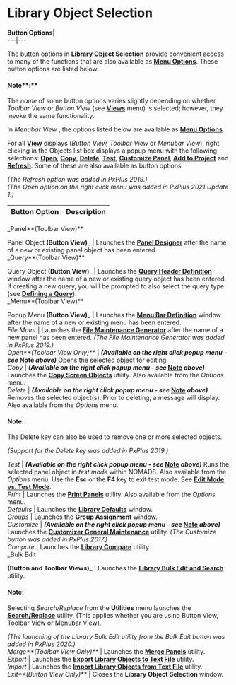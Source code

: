 # Library Object Selection

**Button Options**|   
---|---  
  
The button options in **Library Object Selection** provide convenient access to many of the functions that are also available as **[Menu Options](Menu%20Options.md)**. These button options are listed below.

####  **Note****:**  
The _name_ of some button options varies slightly depending on whether _Toolbar View_ or _Button View_ (see **[Views](Menu%20Options.htm#views)** menu) is selected; however, they invoke the same functionality.  
  
In _Menubar_ _View_ , the options listed below are available as **[Menu Options](Menu%20Options.md)**.  
  
For all **[View](Menu%20Options.htm#views)** displays (_Button View, Toolbar View_ or _Menubar_ _View_), right clicking in the Objects list box displays a popup menu with the following selections: **[Open](Button%20Options.htm#Mark1)**, **[Copy](Menu%20Options.htm#options)**, **[Delete](Menu%20Options.htm#options)**, **[Test](Menu%20Options.htm#options)**, **[Customize Panel](Menu%20Options.htm#utilities)**, **[Add to Project](Menu%20Options.htm#projects)** and **[Refresh](Menu%20Options.htm#options)**. Some of these are also available as button options.  
  
_(The Refresh option was added in PxPlus 2019.)  
(The Open option on the right click menu was added in PxPlus 2021 Update 1.)_

**Button Option** |  **Description**  
---|---  
_Panel**(Toolbar View)**  
  
Panel Object **(Button View)**_ |  Launches the **[Panel Designer](../../Panel%20Designer/Introduction.md)** after the name of a new or existing panel object has been entered.  
_Query**(Toolbar View)**  
  
Query Object **(Button View)**_ |  Launches the **[Query Header Definition](../../Dictionary-Based%20Development/Query%20Subsystem/Query%20Header.md)** window after the name of a new or existing query object has been entered. If creating a new query, you will be prompted to also select the query type (see **[Defining a Query](../../Dictionary-Based%20Development/Query%20Subsystem/Defining%20a%20Query.md)**).  
_Menu**(Toolbar View)**  
  
Popup Menu **(Button View)**_ |  Launches the **[Menu Bar Definition](../../Creating%20Panel%20Controls/Menu%20Bar/Menu%20Bar%20Definition.md)** window after the name of a new or existing menu has been entered.  
_File Maint_ |  Launches the **[File Maintenance Generator](../../Dictionary-Based%20Development/Fmgen/Fmgen%20Introduction.md)** after the name of a new panel has been entered. _(The File Maintenance Generator was added in PxPlus 2019.)_  
_Open**(Toolbar View Only)**_ |  **_(Available on the right click popup menu - see_ [Note](Button%20Options.htm#note1) _above)_** Opens the selected object for editing.  
_Copy_ |  **_(Available on the right click popup menu - see_ [Note](Button%20Options.htm#note1) _above)_** Launches the **[Copy Screen Objects](../Maintaining%20Library%20Objects/Copying%20Library%20Objects.md)** utility. Also available from the _Options_ menu.  
_Delete_ |  **_(Available on the right click popup menu - see_ [Note](Button%20Options.htm#note1) _above)_** Removes the selected object(s). Prior to deleting, a message will display. Also available from the _Options_ menu.

#### **Note:**  
The Delete key can also be used to remove one or more selected objects.  
  
_(Support for the Delete key was added in PxPlus 2019.)_  
  
_Test_ |  **_(Available on the right click popup menu - see_ [Note](Button%20Options.htm#note1) _above)_** Runs the selected panel object in _test mode_ within NOMADS. Also available from the _Options_ menu. Use the **Esc** or the **F4** key to exit test mode. See **[Edit Mode vs. Test Mode](../../Panel%20Designer/Introduction.htm#editmode)**.  
_Print_ |  Launches the **[Print Panels](../Maintaining%20Library%20Objects/Print%20Panels%20Utility.md)** utility. Also available from the _Options_ menu.  
_Defaults_ |  Launches the **[Library Defaults](../Maintaining%20Library%20Objects/Library%20Defaults.md)** window.  
_Groups_ |  Launches the **[Group Assignment](../Maintaining%20Library%20Objects/Group%20Assignment.md)** window.  
_Customize_ |  **_(Available on the right click popup menu - see_ [Note](Button%20Options.htm#note1) _above)_** Launches the **[Customizer General Maintenance](../../Customizer/Working%20with%20Custom%20Information.md)** utility. _(The Customize button was added in PxPlus 2017.)_  
_Compare_ |  Launches the **[Library Compare](../Maintaining%20Library%20Objects/Compare%20Utility.md)** utility.  
_Bulk Edit  
  
**(Button and Toolbar Views)**_ |  Launches the **[Library Bulk Edit and Search](../Maintaining%20Library%20Objects/Library%20Bulk%20Edit.md)** utility.

#### **Note:**  
Selecting _Search/Replace_ from the **Utilities** menu launches the **[Search/Replace](../Maintaining%20Library%20Objects/Search%20and%20Replace%20Utility.md)** utility. (This applies whether you are using Button View, Toolbar View or Menubar View).

_(The launching of the Library Bulk Edit utility from the Bulk Edit button was added in PxPlus 2020.)_  
_Merge**(Toolbar View Only)**_ |  Launches the **[Merge Panels](../Maintaining%20Library%20Objects/Merge%20Utility.md)** utility.  
_Export_ |  Launches the **[Export Library Objects to Text File](../Maintaining%20Library%20Objects/Export%20and%20Import%20Utilities.md)** utility.  
_Import_ |  Launches the **[Import Library Objects from Text File](../Maintaining%20Library%20Objects/Export%20and%20Import%20Utilities.md)** utility.  
_Exit**(Button View Only)**_ |  Closes the **Library Object Selection** window.
